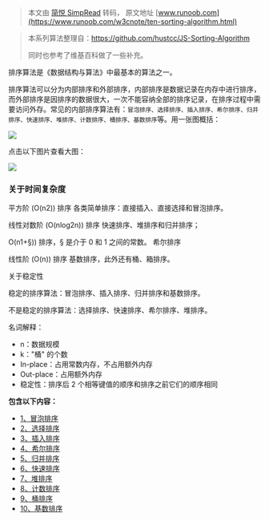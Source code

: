 > 本文由 [简悦 SimpRead](http://ksria.com/simpread/) 转码， 原文地址 [www.runoob.com](https://www.runoob.com/w3cnote/ten-sorting-algorithm.html)

> 本系列算法整理自：https://github.com/hustcc/JS-Sorting-Algorithm
>
> 同时也参考了维基百科做了一些补充。

排序算法是《数据结构与算法》中最基本的算法之一。

排序算法可以分为内部排序和外部排序，内部排序是数据记录在内存中进行排序，而外部排序是因排序的数据很大，一次不能容纳全部的排序记录，在排序过程中需要访问外存。常见的内部排序算法有：`冒泡排序、选择排序、插入排序、希尔排序、归并排序、快速排序、堆排序、计数排序、桶排序、基数排序`等。用一张图概括：

![](https://gitcode.net/hankangwen/blog-image/-/raw/master/pictures/2022/07/26_14_42_5_sort.png)

点击以下图片查看大图：

[![](https://gitcode.net/hankangwen/blog-image/-/raw/master/pictures/2022/07/26_14_42_7_0B319B38-B70E-4118-B897-74EFA7E368F9.png)](https://www.runoob.com/wp-content/uploads/2019/03/0B319B38-B70E-4118-B897-74EFA7E368F9.png)

### 关于时间复杂度

平方阶 (O(n2)) 排序 各类简单排序：直接插入、直接选择和冒泡排序。

线性对数阶 (O(nlog2n)) 排序 快速排序、堆排序和归并排序；

O(n1+§)) 排序，§ 是介于 0 和 1 之间的常数。 希尔排序

线性阶 (O(n)) 排序 基数排序，此外还有桶、箱排序。

关于稳定性

稳定的排序算法：冒泡排序、插入排序、归并排序和基数排序。

不是稳定的排序算法：选择排序、快速排序、希尔排序、堆排序。

名词解释：

*   n：数据规模
*   k："桶" 的个数
*   In-place：占用常数内存，不占用额外内存
*   Out-place：占用额外内存
*   稳定性：排序后 2 个相等键值的顺序和排序之前它们的顺序相同

**包含以下内容：**

*   [1、冒泡排序](https://www.runoob.com/w3cnote/bubble-sort.html)
*   [2、选择排序](https://www.runoob.com/w3cnote/selection-sort.html)
*   [3、插入排序](https://www.runoob.com/w3cnote/insertion-sort.html)
*   [4、希尔排序](https://www.runoob.com/w3cnote/shell-sort.html)
*   [5、归并排序](https://www.runoob.com/w3cnote/merge-sort.html)
*   [6、快速排序](https://www.runoob.com/w3cnote/quick-sort-2.html)
*   [7、堆排序](https://www.runoob.com/w3cnote/heap-sort.html)
*   [8、计数排序](https://www.runoob.com/w3cnote/counting-sort.html)
*   [9、桶排序](https://www.runoob.com/w3cnote/bucket-sort.html)
*   [10、基数排序](https://www.runoob.com/w3cnote/radix-sort.html)